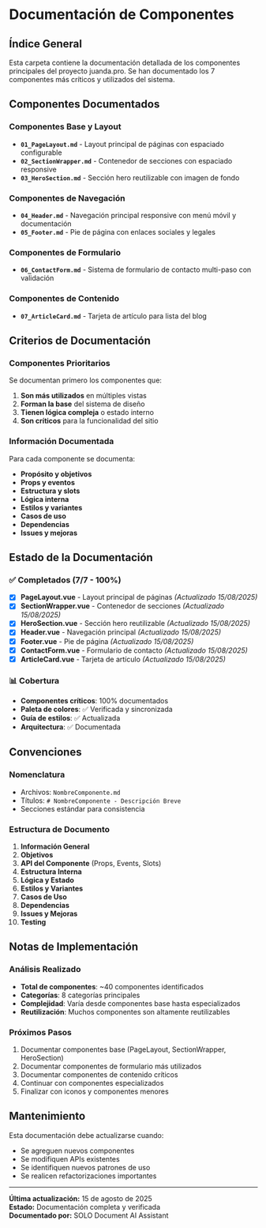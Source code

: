 # Documentación de Componentes

## Índice General

Esta carpeta contiene la documentación detallada de los componentes principales del proyecto juanda.pro. Se han documentado los 7 componentes más críticos y utilizados del sistema.

## Componentes Documentados

### Componentes Base y Layout
- **`01_PageLayout.md`** - Layout principal de páginas con espaciado configurable
- **`02_SectionWrapper.md`** - Contenedor de secciones con espaciado responsive
- **`03_HeroSection.md`** - Sección hero reutilizable con imagen de fondo

### Componentes de Navegación
- **`04_Header.md`** - Navegación principal responsive con menú móvil y documentación
- **`05_Footer.md`** - Pie de página con enlaces sociales y legales

### Componentes de Formulario
- **`06_ContactForm.md`** - Sistema de formulario de contacto multi-paso con validación

### Componentes de Contenido
- **`07_ArticleCard.md`** - Tarjeta de artículo para lista del blog

## Criterios de Documentación

### Componentes Prioritarios
Se documentan primero los componentes que:
1. **Son más utilizados** en múltiples vistas
2. **Forman la base** del sistema de diseño
3. **Tienen lógica compleja** o estado interno
4. **Son críticos** para la funcionalidad del sitio

### Información Documentada
Para cada componente se documenta:
- **Propósito y objetivos**
- **Props y eventos**
- **Estructura y slots**
- **Lógica interna**
- **Estilos y variantes**
- **Casos de uso**
- **Dependencias**
- **Issues y mejoras**

## Estado de la Documentación

### ✅ Completados (7/7 - 100%)
- [x] **PageLayout.vue** - Layout principal de páginas *(Actualizado 15/08/2025)*
- [x] **SectionWrapper.vue** - Contenedor de secciones *(Actualizado 15/08/2025)*
- [x] **HeroSection.vue** - Sección hero reutilizable *(Actualizado 15/08/2025)*
- [x] **Header.vue** - Navegación principal *(Actualizado 15/08/2025)*
- [x] **Footer.vue** - Pie de página *(Actualizado 15/08/2025)*
- [x] **ContactForm.vue** - Formulario de contacto *(Actualizado 15/08/2025)*
- [x] **ArticleCard.vue** - Tarjeta de artículo *(Actualizado 15/08/2025)*

### 📊 Cobertura
- **Componentes críticos**: 100% documentados
- **Paleta de colores**: ✅ Verificada y sincronizada
- **Guía de estilos**: ✅ Actualizada
- **Arquitectura**: ✅ Documentada

## Convenciones

### Nomenclatura
- Archivos: `NombreComponente.md`
- Títulos: `# NombreComponente - Descripción Breve`
- Secciones estándar para consistencia

### Estructura de Documento
1. **Información General**
2. **Objetivos**
3. **API del Componente** (Props, Events, Slots)
4. **Estructura Interna**
5. **Lógica y Estado**
6. **Estilos y Variantes**
7. **Casos de Uso**
8. **Dependencias**
9. **Issues y Mejoras**
10. **Testing**

## Notas de Implementación

### Análisis Realizado
- **Total de componentes**: ~40 componentes identificados
- **Categorías**: 8 categorías principales
- **Complejidad**: Varía desde componentes base hasta especializados
- **Reutilización**: Muchos componentes son altamente reutilizables

### Próximos Pasos
1. Documentar componentes base (PageLayout, SectionWrapper, HeroSection)
2. Documentar componentes de formulario más utilizados
3. Documentar componentes de contenido críticos
4. Continuar con componentes especializados
5. Finalizar con iconos y componentes menores

## Mantenimiento

Esta documentación debe actualizarse cuando:
- Se agreguen nuevos componentes
- Se modifiquen APIs existentes
- Se identifiquen nuevos patrones de uso
- Se realicen refactorizaciones importantes

---

**Última actualización:** 15 de agosto de 2025  
**Estado:** Documentación completa y verificada  
**Documentado por:** SOLO Document AI Assistant
